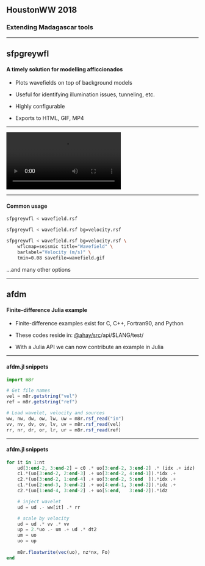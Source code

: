 ## HoustonWW 2018

### Extending Madagascar tools

---

## sfpgreywfl

#### A timely solution for modelling afficcionados

- Plots wavefields on top of background models

- Useful for identifying illumination issues, tunneling, etc.

- Highly configurable

- Exports to HTML, GIF, MP4

---

![Wavefield](https://s3.eu-west-2.amazonaws.com/cdacosta-londonbucket/wavefield.mp4)

---

#### Common usage

```bash
sfpgreywfl < wavefield.rsf
```

```bash
sfpgreywfl < wavefield.rsf bg=velocity.rsf
```

```bash
sfpgreywfl < wavefield.rsf bg=velocity.rsf \
    wflcmap=seismic title="Wavefield" \
    barlabel="Velocity (m/s)" \
    tmin=0.08 savefile=wavefield.gif
```

...and many other options

---

## afdm

#### Finite-difference Julia example

- Finite-difference examples exist for C, C++, Fortran90, and Python

- These codes reside in: [@ahay/src](https://github.com/ahay/src)/api/$LANG/test/

- With a Julia API we can now contribute an example in Julia

---

#### afdm.jl snippets

```julia
import m8r

# Get file names
vel = m8r.getstring("vel")
ref = m8r.getstring("ref")

# Load wavelet, velocity and sources
ww, nw, dw, ow, lw, uw = m8r.rsf_read("in")
vv, nv, dv, ov, lv, uv = m8r.rsf_read(vel)
rr, nr, dr, or, lr, ur = m8r.rsf_read(ref)
```

---
#### afdm.jl snippets

```julia
for it in 1:nt
    ud[3:end-2, 3:end-2] = c0 .* uo[3:end-2, 3:end-2] .* (idx .+ idz) .+
    c1.*(uo[3:end-2, 2:end-3] .+ uo[3:end-2, 4:end-1]).*idx .+
    c2.*(uo[3:end-2, 1:end-4] .+ uo[3:end-2, 5:end  ]).*idx .+
    c1.*(uo[2:end-3, 3:end-2] .+ uo[4:end-1, 3:end-2]).*idz .+
    c2.*(uo[1:end-4, 3:end-2] .+ uo[5:end,   3:end-2]).*idz

    # inject wavelet
    ud = ud .- ww[it] .* rr

    # scale by velocity
    ud = ud .* vv .* vv
    up = 2.*uo .- um .+ ud .* dt2
    um = uo
    uo = up
    
    m8r.floatwrite(vec(uo), nz*nx, Fo)
end
```

